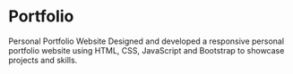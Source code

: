 # Portfolio
Personal Portfolio Website Designed and developed a responsive personal portfolio website using HTML, CSS, JavaScript and Bootstrap to showcase projects and skills.
